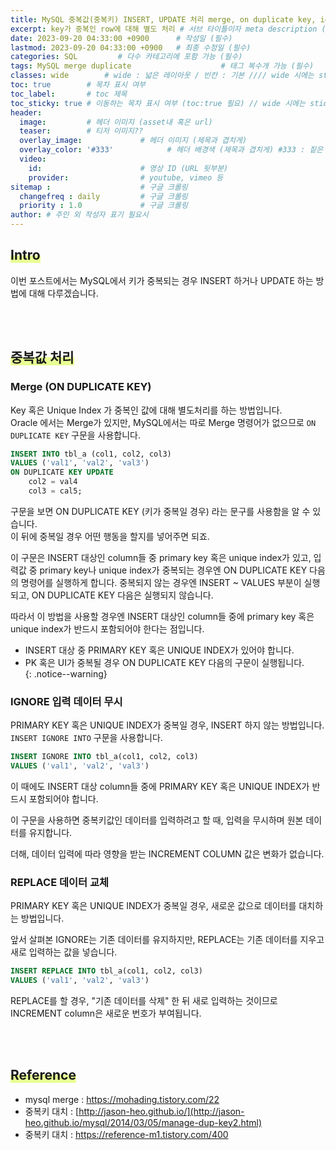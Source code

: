 ```yaml
---
title: MySQL 중복값(중복키) INSERT, UPDATE 처리 merge, on duplicate key, ignore # 제목 (필수)
excerpt: key가 중복인 row에 대해 별도 처리 # 서브 타이틀이자 meta description (필수)
date: 2023-09-20 04:33:00 +0900      # 작성일 (필수)
lastmod: 2023-09-20 04:33:00 +0900   # 최종 수정일 (필수)
categories: SQL         # 다수 카테고리에 포함 가능 (필수)
tags: MySQL merge duplicate                    # 태그 복수개 가능 (필수)
classes: wide        # wide : 넓은 레이아웃 / 빈칸 : 기본 //// wide 시에는 sticky toc 불가
toc: true        # 목차 표시 여부
toc_label:       # toc 제목
toc_sticky: true # 이동하는 목차 표시 여부 (toc:true 필요) // wide 시에는 sticky toc 불가
header: 
  image:         # 헤더 이미지 (asset내 혹은 url)
  teaser:        # 티저 이미지??
  overlay_image:             # 헤더 이미지 (제목과 겹치게)
  overlay_color: '#333'            # 헤더 배경색 (제목과 겹치게) #333 : 짙은 회색 (필수)
  video:
    id:                      # 영상 ID (URL 뒷부분)
    provider:                # youtube, vimeo 등
sitemap :                    # 구글 크롤링
  changefreq : daily         # 구글 크롤링
  priority : 1.0             # 구글 크롤링
author: # 주인 외 작성자 표기 필요시
---
```

<!--postNo: 20230920_002-->

## <span style='background:linear-gradient(to top, #e8ff94 50%, transparent 50%)'>Intro</span>  

이번 포스트에서는 MySQL에서 키가 중복되는 경우 INSERT 하거나 UPDATE 하는 방법에 대해 다루겠습니다.  


<br>
<br>

## <span style='background:linear-gradient(to top, #e8ff94 50%, transparent 50%)'>중복값 처리</span>  

### Merge (ON DUPLICATE KEY)  

Key 혹은 Unique Index 가 중복인 값에 대해 별도처리를 하는 방법입니다.  
Oracle 에서는 Merge가 있지만, MySQL에서는 따로 Merge 명령어가 없으므로 `ON DUPLICATE KEY` 구문을 사용합니다.  

```sql
INSERT INTO tbl_a (col1, col2, col3)
VALUES ('val1', 'val2', 'val3')
ON DUPLICATE KEY UPDATE
    col2 = val4
    col3 = cal5;
```

구문을 보면 ON DUPLICATE KEY (키가 중복일 경우) 라는 문구를 사용함을 알 수 있습니다.  
이 뒤에 중복일 경우 어떤 행동을 할지를 넣어주면 되죠.  

이 구문은 INSERT 대상인 column들 중 primary key 혹은 unique index가 있고, 입력값 중 primary key나 unique index가 중복되는 경우엔 ON DUPLICATE KEY 다음의 명령어를 실행하게 합니다. 중복되지 않는 경우엔 INSERT ~ VALUES 부분이 실행되고, ON DUPLICATE KEY 다음은 실행되지 않습니다.  

따라서 이 방법을 사용할 경우엔 INSERT 대상인 column들 중에 primary key 혹은 unique index가 반드시 포함되어야 한다는 점입니다.  

- INSERT 대상 중 PRIMARY KEY 혹은 UNIQUE INDEX가 있어야 합니다.  
- PK 혹은 UI가 중복될 경우 ON DUPLICATE KEY 다음의 구문이 실행됩니다.  
{: .notice--warning}


### IGNORE 입력 데이터 무시  

PRIMARY KEY 혹은 UNIQUE INDEX가 중복일 경우, INSERT 하지 않는 방법입니다.  
`INSERT IGNORE INTO` 구문을 사용합니다.  

```sql
INSERT IGNORE INTO tbl_a(col1, col2, col3)
VALUES ('val1', 'val2', 'val3')
```

이 때에도 INSERT 대상 column들 중에 PRIMARY KEY 혹은 UNIQUE INDEX가 반드시 포함되어야 합니다.  

이 구문을 사용하면 중복키값인 데이터를 입력하려고 할 때, 입력을 무시하며 원본 데이터를 유지합니다.  

더해, 데이터 입력에 따라 영향을 받는 INCREMENT COLUMN 값은 변화가 없습니다.  

### REPLACE 데이터 교체  

PRIMARY KEY 혹은 UNIQUE INDEX가 중복일 경우, 새로운 값으로 데이터를 대치하는 방법입니다.  

앞서 살펴본 IGNORE는 기존 데이터를 유지하지만, REPLACE는 기존 데이터를 지우고 새로 입력하는 값을 넣습니다.  

```sql
INSERT REPLACE INTO tbl_a(col1, col2, col3)
VALUES ('val1', 'val2', 'val3')
```

REPLACE를 할 경우, "기존 데이터를 삭제" 한 뒤 새로 입력하는 것이므로 INCREMENT column은 새로운 번호가 부여됩니다.  

<br>
<br>

## <span style='background:linear-gradient(to top, #e8ff94 50%, transparent 50%)'>Reference</span>  

- mysql merge : https://mohading.tistory.com/22  
- 중복키 대치 : [http://jason-heo.github.io/](http://jason-heo.github.io/mysql/2014/03/05/manage-dup-key2.html)  
- 중복키 대치 : https://reference-m1.tistory.com/400  